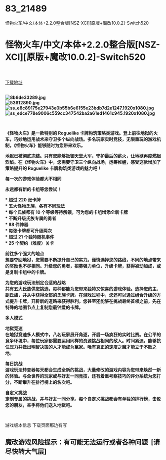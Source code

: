 # 83_21489
怪物火车/中文/本体+2.2.0整合版[NSZ-XCI][原版+魔改10.0.2]-Switch520
# 怪物火车/中文/本体+2.2.0整合版[NSZ-XCI][原版+魔改10.0.2]-Switch520
 <br/></br>
[下载地址](https://www.switch520.cc/article/21489 "下载地址")
<br/></br>

<p><strong><img title="8b6de33289.jpg" src="https://www.switch520.cc/muke_img/2021_08_21_d2a8d026fe965.jpg" alt="8b6de33289.jpg"></strong><br>
<strong><img title="53612890.jpg" src="https://www.switch520.cc/muke_img/2021_08_21_e60928fb07649.jpg" alt="53612890.jpg"></strong><br>
<strong><img title="ss_e8c89175e27943e0b55b6e6155e23bdb7d2e1247.1920x1080.jpg" src="https://www.switch520.cc/muke_img/2021_08_21_c78859eb96f85.jpg" alt="ss_e8c89175e27943e0b55b6e6155e23bdb7d2e1247.1920x1080.jpg"></strong><br>
<strong><img title="ss_edce778e9006c559cc347542ba2a61ed1461c945.1920x1080.jpg" src="https://www.switch520.cc/muke_img/2021_08_21_d32e213c57ae2.jpg" alt="ss_edce778e9006c559cc347542ba2a61ed1461c945.1920x1080.jpg">&nbsp;</strong></p>
<p>&nbsp;</p>
<p><strong>《怪物火车》是一款特别的 Roguelike 卡牌构筑策略类游戏。登上前往地狱的火车，巧妙地运用战术来守卫多个纵向战场。多名玩家实时竞技，无限重玩的游戏机制，《怪物火车》能够随时为您带来欢乐。</strong></p>
<p><strong>地狱已被彻底冻结。只有您能够抵御天堂大军，守护最后的薪火，让地狱再度燃起烈焰。在《怪物火车》中，您需要守卫三个纵向战场，运筹帷幄，感受这款增加了策略提升的 Roguelike 卡牌构筑类游戏的魅力吧！</strong></p>
<p><strong>每一次的游戏体验都大不相同</strong></p>
<p><strong>永远都有新的卡组等您尝试！</strong></p>
<p><strong>* 超过 220 张卡牌</strong><br>
<strong>* 五大怪物氏族，各有不同玩法</strong><br>
<strong>* 每个氏族都有 10 个等级等待解锁，可为您的卡组增添全新卡牌</strong><br>
<strong>* 不断升级氏族专属的勇者</strong><br>
<strong>* 88 件神器</strong><br>
<strong>* 每张卡牌都可升级两次</strong><br>
<strong>* 超过 21 个独特随机事件</strong><br>
<strong>* 25 个契约（难度）关卡</strong></p>
<p><strong>前往多个强大的地点</strong><br>
<strong>想要夺回地狱，您需要不断提升自己的实力。谨慎选择您的路线，不同的地点带来的奖励也不尽相同。升级您的勇者，招募强力单位，升级卡牌，获得被动加成，或是复制卡组中的卡牌。</strong></p>
<p><strong>为您的游戏玩法制定合适的战略</strong><br>
<strong>共有五大氏族供您挑选，每种都能为您带来独特又惊喜的游戏体验。选择您的主、副氏族，并从中获得全部的氏族卡牌。在游戏过程中，您还可以通过组合升级的方式提升卡牌，开辟新的道路来获得胜利。您甚至还能够在挑战最终首领之前，先在特殊的地图节点上复制您最钟爱的卡牌。</strong></p>
<p><strong>多人模式</strong></p>
<p><strong>地狱竞速</strong><br>
<strong>在地狱竞速多人模式中，八名玩家展开角逐，开启一场疯狂的实时比赛。在公平的竞争环境中，每位玩家都需要运用同样的资源挑战相同的敌人。时间紧迫，能够抗住压力并做出明智决策的人才能成为赢家。唯有真正的速度之魔才能立于不败之地。</strong></p>
<p><strong>每日挑战</strong><br>
<strong>游戏玩法转变器每天都会生成全新的挑战，大量修改的游戏内容为您带来焕然一新的体验。与全世界的玩家或与好友一同竞技，还有着重考察技巧的评分系统为您打分，不断攀升在排行榜上的名次吧。</strong></p>
<p><strong>自定义挑战</strong><br>
<strong>定制专属的挑战，并与好友一同分享。每个自定义挑战都会有单独的排行榜，击败您的朋友，亲手将他们送入地狱吧。</strong></p>
<p>&nbsp;</p>
<p>游戏版本信息 下载页面那边有写</p>
<h2>魔改游戏风险提示：有可能无法运行或者各种问题 &nbsp;[请尽快转大气层]</h2>



